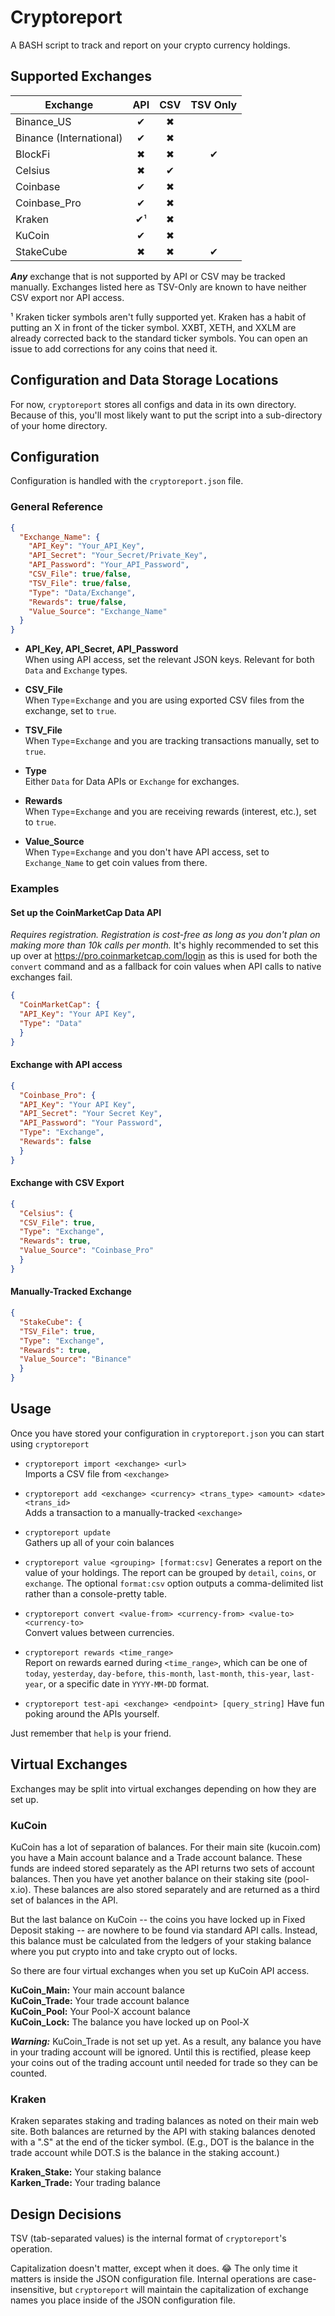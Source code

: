 # Cryptoreport

A BASH script to track and report on your crypto currency holdings.

## Supported Exchanges

| Exchange                | API | CSV | TSV Only |
|-------------------------|:---:|:---:|:--------:|
| Binance_US              |  ✔  |  ✖  |          |
| Binance (International) |  ✔  |  ✖  |          |
| BlockFi                 |  ✖  |  ✖  |    ✔     |
| Celsius                 |  ✖  |  ✔  |          |
| Coinbase                |  ✔  |  ✖  |          |
| Coinbase_Pro            |  ✔  |  ✖  |          |
| Kraken                  |  ✔¹ |  ✖  |          |
| KuCoin                  |  ✔  |  ✖  |          |
| StakeCube               |  ✖  |  ✖  |    ✔     |

***Any*** exchange that is not supported by API or CSV may be tracked manually.  Exchanges listed here as TSV-Only are known to have neither CSV export nor API access.  

¹ Kraken ticker symbols aren't fully supported yet.  Kraken has a habit of putting an X in front of the ticker symbol.  XXBT, XETH, and XXLM are already corrected back to the standard ticker symbols.  You can open an issue to add corrections for any coins that need it.

## Configuration and Data Storage Locations

For now, `cryptoreport` stores all configs and data in its own directory.  Because of this, you'll most likely want to put the script into a sub-directory of your home directory.

## Configuration

Configuration is handled with the `cryptoreport.json` file.

### General Reference

```JSON
{
  "Exchange_Name": {
    "API_Key": "Your_API_Key",
    "API_Secret": "Your_Secret/Private_Key",
    "API_Password": "Your_API_Password",
    "CSV_File": true/false,
    "TSV_File": true/false,
    "Type": "Data/Exchange",
    "Rewards": true/false,
    "Value_Source": "Exchange_Name"
  }
}
```
- **API_Key, API_Secret, API_Password**  
  When using API access, set the relevant JSON keys.  Relevant for both `Data` and `Exchange` types.

- **CSV_File**  
  When `Type`=`Exchange` and you are using exported CSV files from the exchange, set to `true`.

- **TSV_File**  
  When `Type`=`Exchange` and you are tracking transactions manually, set to `true`.

- **Type**  
  Either `Data` for Data APIs or `Exchange` for exchanges.

- **Rewards**  
  When `Type`=`Exchange` and you are receiving rewards (interest, etc.), set to `true`.

- **Value_Source**  
  When `Type`=`Exchange` and you don't have API access, set to `Exchange_Name` to get coin values from there.

### Examples

#### Set up the CoinMarketCap Data API

*Requires registration.  Registration is cost-free as long as you don't plan on making more than 10k calls per month.*  It's highly recommended to set this up over at https://pro.coinmarketcap.com/login as this is used for both the `convert` command and as a fallback for coin values when API calls to native exchanges fail.

```JSON
{
  "CoinMarketCap": {
  "API_Key": "Your API Key",
  "Type": "Data"
  }
}
```

#### Exchange with API access

```JSON
{
  "Coinbase_Pro": {
  "API_Key": "Your API Key",
  "API_Secret": "Your Secret Key",
  "API_Password": "Your Password",
  "Type": "Exchange",
  "Rewards": false
  }
}
```

#### Exchange with CSV Export

```json
{
  "Celsius": {
  "CSV_File": true,
  "Type": "Exchange",
  "Rewards": true,
  "Value_Source": "Coinbase_Pro"
  }
}
```

#### Manually-Tracked Exchange

```JSON
{
  "StakeCube": {
  "TSV_File": true,
  "Type": "Exchange",
  "Rewards": true,
  "Value_Source": "Binance"
  }
}
```

## Usage

Once you have stored your configuration in `cryptoreport.json` you can start using `cryptoreport`

- `cryptoreport import <exchange> <url>`  
  Imports a CSV file from `<exchange>`

- `cryptoreport add <exchange> <currency> <trans_type> <amount> <date> <trans_id>`  
  Adds a transaction to a manually-tracked `<exchange>`

- `cryptoreport update`  
  Gathers up all of your coin balances

- `cryptoreport value <grouping> [format:csv]`
  Generates a report on the value of your holdings.  The report can be grouped by `detail`, `coins`, or `exchange`.  The optional `format:csv` option outputs a comma-delimited list rather than a console-pretty table.

- `cryptoreport convert <value-from> <currency-from> <value-to> <currency-to>`  
  Convert values between currencies.

- `cryptoreport rewards <time_range>`  
  Report on rewards earned during `<time_range>`, which can be one of `today`, `yesterday`, `day-before`, `this-month`, `last-month`, `this-year`, `last-year`, or a specific date in `YYYY-MM-DD` format.

- `cryptoreport test-api <exchange> <endpoint> [query_string]`
  Have fun poking around the APIs yourself.

Just remember that `help` is your friend.

## Virtual Exchanges

Exchanges may be split into virtual exchanges depending on how they are set up.

### KuCoin

KuCoin has a lot of separation of balances.  For their main site (kucoin.com) you have a Main account balance and a Trade account balance.  These funds are indeed stored separately as the API returns two sets of account balances.  Then you have yet another balance on their staking site (pool-x.io).  These balances are also stored separately and are returned as a third set of balances in the API.

But the last balance on KuCoin -- the coins you have locked up in Fixed Deposit staking -- are nowhere to be found via standard API calls.  Instead, this balance must be calculated from the ledgers of your staking balance where you put crypto into and take crypto out of locks.

So there are four virtual exchanges when you set up KuCoin API access.

**KuCoin_Main:**  Your main account balance  
**KuCoin_Trade:**  Your trade account balance  
**KuCoin_Pool:**  Your Pool-X account balance  
**KuCoin_Lock:**  The balance you have locked up on Pool-X

***Warning:*** KuCoin_Trade is not set up yet.  As a result, any balance you have in your trading account will be ignored.  Until this is rectified, please keep your coins out of the trading account until needed for trade so they can be counted.

### Kraken

Kraken separates staking and trading balances as noted on their main web site.  Both balances are returned by the API with staking balances denoted with a ".S" at the end of the ticker symbol.  (E.g., DOT is the balance in the trade account while DOT.S is the balance in the staking account.)

**Kraken_Stake:** Your staking balance  
**Karken_Trade:** Your trading balance

## Design Decisions

TSV (tab-separated values) is the internal format of `cryptoreport`'s operation.

Capitalization doesn't matter, except when it does.  :joy:  The only time it matters is inside the JSON configuration file.  Internal operations are case-insensitive, but `cryptoreport` will maintain the capitalization of exchange names you place inside of the JSON configuration file.